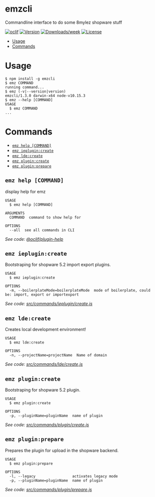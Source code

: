 emzcli
======

Commandline interface to do some 8mylez shopware stuff

[![oclif](https://img.shields.io/badge/cli-oclif-brightgreen.svg)](https://oclif.io)
[![Version](https://img.shields.io/npm/v/emzcli.svg)](https://npmjs.org/package/emzcli)
[![Downloads/week](https://img.shields.io/npm/dw/emzcli.svg)](https://npmjs.org/package/emzcli)
[![License](https://img.shields.io/npm/l/emzcli.svg)](https://github.com/8mylez/emzcli/blob/master/package.json)

<!-- toc -->
* [Usage](#usage)
* [Commands](#commands)
<!-- tocstop -->
# Usage
<!-- usage -->
```sh-session
$ npm install -g emzcli
$ emz COMMAND
running command...
$ emz (-v|--version|version)
emzcli/1.3.0 darwin-x64 node-v10.15.3
$ emz --help [COMMAND]
USAGE
  $ emz COMMAND
...
```
<!-- usagestop -->
# Commands
<!-- commands -->
* [`emz help [COMMAND]`](#emz-help-command)
* [`emz ieplugin:create`](#emz-ieplugincreate)
* [`emz lde:create`](#emz-ldecreate)
* [`emz plugin:create`](#emz-plugincreate)
* [`emz plugin:prepare`](#emz-pluginprepare)

## `emz help [COMMAND]`

display help for emz

```
USAGE
  $ emz help [COMMAND]

ARGUMENTS
  COMMAND  command to show help for

OPTIONS
  --all  see all commands in CLI
```

_See code: [@oclif/plugin-help](https://github.com/oclif/plugin-help/blob/v2.1.4/src/commands/help.ts)_

## `emz ieplugin:create`

Bootstraping for shopware 5.2 import export plugins.

```
USAGE
  $ emz ieplugin:create

OPTIONS
  -m, --boilerplateMode=boilerplateMode  mode of boilerplate, could be: import, export or importexport
```

_See code: [src/commands/ieplugin/create.js](https://github.com/8mylez/emzcli/blob/v1.3.0/src/commands/ieplugin/create.js)_

## `emz lde:create`

Creates local development environment!

```
USAGE
  $ emz lde:create

OPTIONS
  -n, --projectName=projectName  Name of domain
```

_See code: [src/commands/lde/create.js](https://github.com/8mylez/emzcli/blob/v1.3.0/src/commands/lde/create.js)_

## `emz plugin:create`

Bootstraping for shopware 5.2 plugin.

```
USAGE
  $ emz plugin:create

OPTIONS
  -p, --pluginName=pluginName  name of plugin
```

_See code: [src/commands/plugin/create.js](https://github.com/8mylez/emzcli/blob/v1.3.0/src/commands/plugin/create.js)_

## `emz plugin:prepare`

Prepares the plugin for upload in the shopware backend.

```
USAGE
  $ emz plugin:prepare

OPTIONS
  -l, --legacy                 activates legacy mode
  -p, --pluginName=pluginName  name of plugin
```

_See code: [src/commands/plugin/prepare.js](https://github.com/8mylez/emzcli/blob/v1.3.0/src/commands/plugin/prepare.js)_
<!-- commandsstop -->

